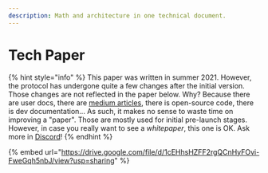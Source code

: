 ```yaml
---
description: Math and architecture in one technical document.
---
```


# Tech Paper

{% hint style="info" %}
This paper was written in summer 2021. However, the protocol has undergone quite a few changes after the initial version. Those changes are not reflected in the paper below. Why? Because there are user docs, there are [medium articles](https://medium.com/gearbox-protocol/product-evolution-v2-gearbox-protocol-from-1-to-2-going-further-dcedf3b5d959), there is open-source code, there is dev documentation... As such, it makes no sense to waste time on improving a "paper". Those are mostly used for initial pre-launch stages. However, in case you really want to see a _whitepaper_, this one is OK. Ask more in [Discord](https://discord.gg/JssNVvxscK)!
{% endhint %}

{% embed url="https://drive.google.com/file/d/1cEHhsHZFF2rgQCnHyFOvi-FweGqh5nbJ/view?usp=sharing" %}
